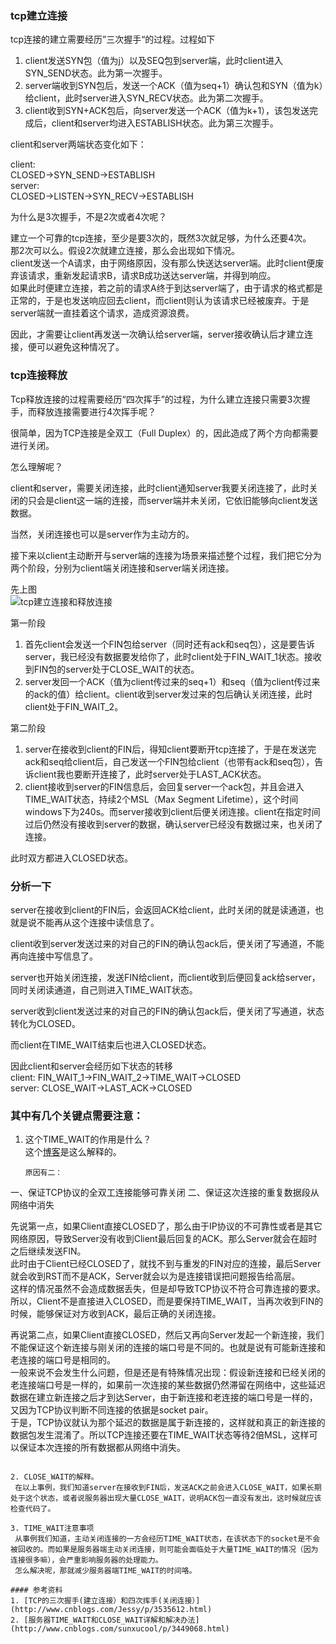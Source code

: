 ### tcp建立连接
tcp连接的建立需要经历”三次握手“的过程。过程如下

1. client发送SYN包（值为j）以及SEQ包到server端，此时client进入SYN_SEND状态。此为第一次握手。
2. server端收到SYN包后，发送一个ACK（值为seq+1）确认包和SYN（值为k）给client，此时server进入SYN_RECV状态。此为第二次握手。
3. client收到SYN+ACK包后，向server发送一个ACK（值为k+1），该包发送完成后，client和server均进入ESTABLISH状态。此为第三次握手。

client和server两端状态变化如下：

client:  
CLOSED->SYN_SEND->ESTABLISH  
server:  
CLOSED->LISTEN->SYN_RECV->ESTABLISH

为什么是3次握手，不是2次或者4次呢？

建立一个可靠的tcp连接，至少是要3次的，既然3次就足够，为什么还要4次。  
那2次可以么。假设2次就建立连接，那么会出现如下情况。  
client发送一个A请求，由于网络原因，没有那么快送达server端。此时client便废弃该请求，重新发起请求B，请求B成功送达server端，并得到响应。  
如果此时便建立连接，若之前的请求A终于到达server端了，由于请求的格式都是正常的，于是也发送响应回去client，而client则认为该请求已经被废弃。于是server端就一直挂着这个请求，造成资源浪费。

因此，才需要让client再发送一次确认给server端，server接收确认后才建立连接，便可以避免这种情况了。

### tcp连接释放
Tcp释放连接的过程需要经历“四次挥手”的过程，为什么建立连接只需要3次握手，而释放连接需要进行4次挥手呢？

很简单，因为TCP连接是全双工（Full Duplex）的，因此造成了两个方向都需要进行关闭。

怎么理解呢？

client和server，需要关闭连接，此时client通知server我要关闭连接了，此时关闭的只会是client这一端的连接，而server端并未关闭，它依旧能够向client发送数据。

当然，关闭连接也可以是server作为主动方的。

接下来以client主动断开与server端的连接为场景来描述整个过程，我们把它分为两个阶段，分别为client端关闭连接和server端关闭连接。

先上图  
![tcp建立连接和释放连接](https://github.com/zhengweikeng/blog/blob/master/posts/2016/images/tcp%E5%BB%BA%E7%AB%8B%E8%BF%9E%E6%8E%A5%E5%92%8C%E9%87%8A%E6%94%BE%E8%BF%9E%E6%8E%A5.png?raw=true)

第一阶段  

1. 首先client会发送一个FIN包给server（同时还有ack和seq包），这是要告诉server，我已经没有数据要发给你了，此时client处于FIN_WAIT_1状态。接收到FIN包的server处于CLOSE_WAIT的状态。
2. server发回一个ACK（值为client传过来的seq+1）和seq（值为client传过来的ack的值）给client。client收到server发过来的包后确认关闭连接，此时client处于FIN_WAIT_2。

第二阶段  

1. server在接收到client的FIN后，得知client要断开tcp连接了，于是在发送完ack和seq给client后，自己发送一个FIN包给client（也带有ack和seq包），告诉client我也要断开连接了，此时server处于LAST_ACK状态。  
2. client接收到server的FIN信息后，会回复server一个ack包，并且会进入TIME_WAIT状态，持续2个MSL（Max Segment Lifetime），这个时间windows下为240s。而server接收到client后便关闭连接。client在指定时间过后仍然没有接收到server的数据，确认server已经没有数据过来，也关闭了连接。

此时双方都进入CLOSED状态。

### 分析一下

server在接收到client的FIN后，会返回ACK给client，此时关闭的就是读通道，也就是说不能再从这个连接中读信息了。

client收到server发送过来的对自己的FIN的确认包ack后，便关闭了写通道，不能再向连接中写信息了。

server也开始关闭连接，发送FIN给client，而client收到后便回复ack给server，同时关闭读通道，自己则进入TIME_WAIT状态。

server收到client发送过来的对自己的FIN的确认包ack后，便关闭了写通道，状态转化为CLOSED。

而client在TIME_WAIT结束后也进入CLOSED状态。

因此client和server会经历如下状态的转移  
client:
FIN_WAIT_1->FIN_WAIT_2->TIME_WAIT->CLOSED  
server:
CLOSE_WAIT->LAST_ACK->CLOSED

### 其中有几个关键点需要注意：

1. 这个TIME_WAIT的作用是什么？  
   这个[博客](http://www.cnblogs.com/Jessy/p/3535612.html)是这么解释的。
   ```
   原因有二：
  一、保证TCP协议的全双工连接能够可靠关闭
  二、保证这次连接的重复数据段从网络中消失

  先说第一点，如果Client直接CLOSED了，那么由于IP协议的不可靠性或者是其它网络原因，导致Server没有收到Client最后回复的ACK。那么Server就会在超时之后继续发送FIN。  
  此时由于Client已经CLOSED了，就找不到与重发的FIN对应的连接，最后Server就会收到RST而不是ACK，Server就会以为是连接错误把问题报告给高层。  
  这样的情况虽然不会造成数据丢失，但是却导致TCP协议不符合可靠连接的要求。  
  所以，Client不是直接进入CLOSED，而是要保持TIME_WAIT，当再次收到FIN的时候，能够保证对方收到ACK，最后正确的关闭连接。

  再说第二点，如果Client直接CLOSED，然后又再向Server发起一个新连接，我们不能保证这个新连接与刚关闭的连接的端口号是不同的。也就是说有可能新连接和老连接的端口号是相同的。  
  一般来说不会发生什么问题，但是还是有特殊情况出现：假设新连接和已经关闭的老连接端口号是一样的，如果前一次连接的某些数据仍然滞留在网络中，这些延迟数据在建立新连接之后才到达Server，由于新连接和老连接的端口号是一样的，又因为TCP协议判断不同连接的依据是socket pair。  
  于是，TCP协议就认为那个延迟的数据是属于新连接的，这样就和真正的新连接的数据包发生混淆了。所以TCP连接还要在TIME_WAIT状态等待2倍MSL，这样可以保证本次连接的所有数据都从网络中消失。  
  ```   

2. CLOSE_WAIT的解释。  
   在以上事例，我们知道server在接收到FIN后，发送ACK之前会进入CLOSE_WAIT，如果长期处于这个状态，或者说服务器出现大量CLOSE_WAIT，说明ACK包一直没有发出，这时候就应该检查代码了。 

3. TIME_WAIT注意事项  
   从事例我们知道，主动关闭连接的一方会经历TIME_WAIT状态，在该状态下的socket是不会被回收的。而如果是服务器端主动关闭连接，则可能会面临处于大量TIME_WAIT的情况（因为连接很多嘛），会严重影响服务器的处理能力。  
   怎么解决呢，那就减少服务器端TIME_WAIT的时间咯。

#### 参考资料
1. [TCP的三次握手(建立连接）和四次挥手(关闭连接）](http://www.cnblogs.com/Jessy/p/3535612.html)
2. [服务器TIME_WAIT和CLOSE_WAIT详解和解决办法](http://www.cnblogs.com/sunxucool/p/3449068.html)
